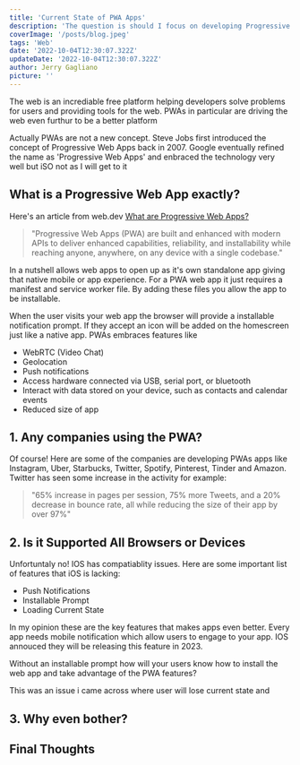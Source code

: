 ```yaml
---
title: 'Current State of PWA Apps'
description: 'The question is should I focus on developing Progressive Web Apps'
coverImage: '/posts/blog.jpeg'
tags: 'Web'
date: '2022-10-04T12:30:07.322Z'
updateDate: '2022-10-04T12:30:07.322Z'
author: Jerry Gagliano
picture: ''
---
```


The web is an incrediable free platform helping developers solve problems for users and providing tools for the web. PWAs in particular are driving the web even furthur to be a better platform

Actually PWAs are not a new concept. Steve Jobs first introduced the concept of Progressive Web Apps back in 2007. Google eventually refined the name as 'Progressive Web Apps' and enbraced the technology very well but iSO not as I will get to it

## What is a Progressive Web App exactly?
Here's an article from web.dev [What are Progressive Web Apps?](https://web.dev/what-are-pwas/)

> "Progressive Web Apps (PWA) are built and enhanced with modern APIs to deliver enhanced capabilities, reliability, and installability while reaching anyone, anywhere, on any device with a single codebase."

In a nutshell allows web apps to open up as it's own standalone app giving that native mobile or app experience. For a PWA web app it just requires a manifest and service worker file. By adding these files you allow the app to be installable. 

When the user visits your web app the browser will provide a installable notification prompt. If they accept an icon will be added on the homescreen just like a native app. PWAs embraces features like

 - WebRTC (Video Chat)
 - Geolocation
 - Push notifications 
 - Access hardware connected via USB, serial port, or bluetooth
 - Interact with data stored on your device, such as contacts and calendar events
 - Reduced size of app

## 1. Any companies using the PWA?

Of course! Here are some of the companies are developing PWAs apps like Instagram, Uber, Starbucks, Twitter, Spotify, Pinterest, Tinder and Amazon. Twitter has seen some increase in the activity for example:
> "65% increase in pages per session, 75% more Tweets, and a 20% decrease in bounce rate, all while reducing the size of their app by over 97%"

## 2. Is it Supported All Browsers or Devices

Unfortuntaly no! IOS has compatiablity issues. Here are some important list of features that iOS is lacking:

- Push Notifications
- Installable Prompt
- Loading Current State

In my opinion these are the key features that makes apps even better. Every app needs mobile notification which allow users to engage to your app. IOS annouced they will be releasing this feature in 2023.

Without an installable prompt how will your users know how to install the web app and take advantage of the PWA features?

This was an issue i came across where user will lose current state and 

## 3. Why even bother?



## Final Thoughts


